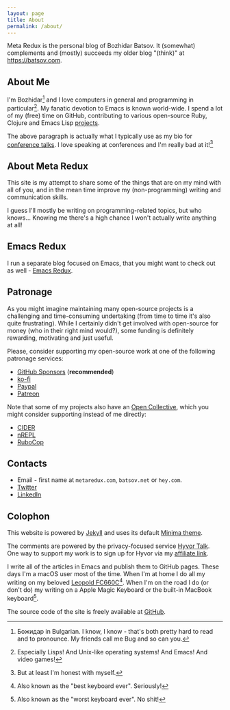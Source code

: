 ```yaml
---
layout: page
title: About
permalink: /about/
---
```


Meta Redux is the personal blog of Bozhidar Batsov. It (somewhat) complements
and (mostly) succeeds my older blog "(think)" at <https://batsov.com>.

## About Me

I'm Bozhidar[^1] and I love computers in general and programming in
particular[^2]. My fanatic devotion to Emacs is known
world-wide. I spend a lot of my (free) time on GitHub, contributing
to various open-source Ruby, Clojure and Emacs Lisp [projects](/projects/).

The above paragraph is actually what I typically use as my bio for
[conference talks](/presentations/). I love speaking at conferences
and I'm really bad at it![^3]

## About Meta Redux

This site is my attempt to share some of the things that are on my
mind with all of you, and in the mean time improve my
(non-programming) writing and communication skills.

I guess I'll mostly be writing on programming-related topics, but who knows...
Knowing me there's a high chance I won't actually write anything at all!

## Emacs Redux

I run a separate blog focused on Emacs, that you might want to check
out as well - [Emacs Redux](http://emacsredux.com).

## Patronage

As you might imagine maintaining many open-source projects is a
challenging and time-consuming undertaking (from time to time it's
also quite frustrating).  While I certainly didn't get involved with
open-source for money (who in their right mind would?), some funding
is definitely rewarding, motivating and just useful.

Please, consider supporting my open-source work at one of the following patronage services:

* [GitHub Sponsors](https://github.com/sponsors/bbatsov) (**recommended**)
* [ko-fi](https://ko-fi.com/bbatsov)
* [Paypal](https://www.paypal.me/bbatsov)
* [Patreon](https://www.patreon.com/bbatsov)

Note that some of my projects also have an [Open Collective](https://opencollective.com), which you might consider supporting instead of me directly:

* [CIDER](https://opencollective.com/cider)
* [nREPL](https://opencollective.com/nrepl)
* [RuboCop](https://opencollective.com/rubocop)

## Contacts

* Email - first name at `metaredux.com`, `batsov.net` or `hey.com`.
* [Twitter](https://twitter.com/bbatsov)
* [LinkedIn](https://www.linkedin.com/in/bbatsov/)

## Colophon

This website is powered by [Jekyll](https://jekyllrb.com/) and uses
its default [Minima theme](https://github.com/jekyll/minima).

The comments are powered by the privacy-focused service [Hyvor Talk](https://talk.hyvor.com).
One way to support my work is to sign up for Hyvor via my [affiliate link](https://talk.hyvor.com?aff=14023).

I write all of the articles in Emacs and publish them to GitHub
pages. These days I'm a macOS user most of the time.  When I'm at home
I do all my writing on my beloved [Leopold
FC660C](https://deskthority.net/wiki/Leopold_FC660C)[^4].  When I'm on
the road I do (or don't do) my writing on a Apple Magic Keyboard or
the built-in MacBook keyboard[^5].

The source code of the site is freely available at [GitHub](https://github.com/bbatsov/metaredux).

[^1]: Божидар in Bulgarian. I know, I know - that's both pretty hard to read and to pronounce. My friends call me Bug and so can you.
[^2]: Especially Lisps! And Unix-like operating systems! And Emacs! And video games!
[^3]: But at least I'm honest with myself.
[^4]: Also known as the "best keyboard ever". Seriously!
[^5]: Also known as the "worst keyboard ever". No shit!

